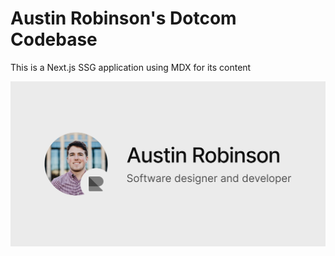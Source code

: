 # Austin Robinson's Dotcom Codebase
This is a Next.js SSG application using MDX for its content

![A photo of Austin with the text 'Austin Robinson, software design and developer'](/public/images/meta/og-image.jpg?raw=true)
